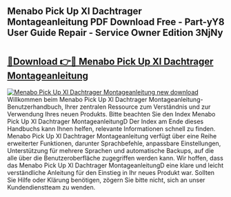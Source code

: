 ## Menabo Pick Up Xl Dachtrager Montageanleitung PDF Download Free - Part-yY8 User Guide Repair - Service Owner Edition 3NjNy

# <h2><a href="http://df8z7g.blite.top/?on=Menabo+Pick+Up+Xl+Dachtrager+Montageanleitung">🔗Download 👉🔴 Menabo Pick Up Xl Dachtrager Montageanleitung</a></h2>

[![Menabo Pick Up Xl Dachtrager Montageanleitung new download](https://i.imgur.com/lujVjoI.png)](http://df8z7g.blite.top/?on=Menabo+Pick+Up+Xl+Dachtrager+Montageanleitung)
Willkommen beim Menabo Pick Up Xl Dachtrager Montageanleitung-Benutzerhandbuch, Ihrer zentralen Ressource zum Verständnis und zur Verwendung Ihres neuen Produkts. Bitte beachten Sie den Index Menabo Pick Up Xl Dachtrager MontageanleitungD Der Index am Ende dieses Handbuchs kann Ihnen helfen, relevante Informationen schnell zu finden. Menabo Pick Up Xl Dachtrager Montageanleitung verfügt über eine Reihe erweiterter Funktionen, darunter Sprachbefehle, anpassbare Einstellungen, Unterstützung für mehrere Sprachen und automatische Backups, auf die alle über die Benutzeroberfläche zugegriffen werden kann. Wir hoffen, dass das Menabo Pick Up Xl Dachtrager MontageanleitungD eine klare und leicht verständliche Anleitung für den Einstieg in Ihr neues Produkt war. Sollten Sie Hilfe oder Klärung benötigen, zögern Sie bitte nicht, sich an unser Kundendienstteam zu wenden.

